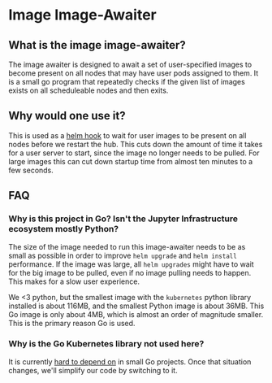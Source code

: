 # Image Image-Awaiter

## What is the image image-awaiter?

The image awaiter is designed to await a set of user-specified images to become
present on all nodes that may have user pods assigned to them. It is a small go
program that repeatedly checks if the given list of images exists on all 
scheduleable nodes and then exits.

## Why would one use it?

This is used as a [helm hook](https://github.com/kubernetes/helm/blob/master/docs/charts_hooks.md)
to wait for user images to be present on all nodes before we restart the
hub. This cuts down the amount of time it takes for a user server to start,
since the image no longer needs to be pulled. For large images this can cut down
startup time from almost ten minutes to a few seconds.

## FAQ

### Why is this project in Go? Isn't the Jupyter Infrastructure ecosystem mostly Python?

The size of the image needed to run this image-awaiter needs to be as small as possible in order
to improve `helm upgrade` and `helm install` performance. If the image was large,
all `helm upgrades` might have to wait for the big image to be pulled, even if no
image pulling needs to happen. This makes for a slow user experience.

We <3 python, but the smallest image with the `kubernetes` python library installed
is about 116MB, and the smallest Python image is about 36MB. This Go image is only
about 4MB, which is almost an order of magnitude smaller. This is the primary reason
Go is used.

### Why is the Go Kubernetes library not used here?

It is currently [hard to depend on](https://github.com/kubernetes/client-go/blob/master/INSTALL.md)
in small Go projects. Once that situation changes, we'll simplify our code by switching
to it.
